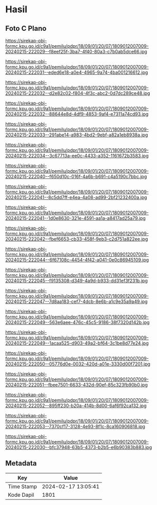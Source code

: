 # Hasil

## Foto C Plano

https://sirekap-obj-formc.kpu.go.id/c9a1/pemilu/pdpr/18/09/01/20/07/1809012007009-20240215-222029--f8eef25f-3ba7-4f40-80a3-c7b0ab5dce66.jpg

https://sirekap-obj-formc.kpu.go.id/c9a1/pemilu/pdpr/18/09/01/20/07/1809012007009-20240215-222031--eded6e18-a0e4-4965-9a74-4ba001216612.jpg

https://sirekap-obj-formc.kpu.go.id/c9a1/pemilu/pdpr/18/09/01/20/07/1809012007009-20240215-222032--d2e82c02-f804-4f3c-abc2-0d7dc289ce48.jpg

https://sirekap-obj-formc.kpu.go.id/c9a1/pemilu/pdpr/18/09/01/20/07/1809012007009-20240215-222032--88644e8d-4df9-4853-9af4-e7311a74cd93.jpg

https://sirekap-obj-formc.kpu.go.id/c9a1/pemilu/pdpr/18/09/01/20/07/1809012007009-20240215-222033--291abe14-a983-4bd2-9ebf-a82a1eb8938a.jpg

https://sirekap-obj-formc.kpu.go.id/c9a1/pemilu/pdpr/18/09/01/20/07/1809012007009-20240215-222034--3c67713a-ee0c-4433-a352-1161672b3583.jpg

https://sirekap-obj-formc.kpu.go.id/c9a1/pemilu/pdpr/18/09/01/20/07/1809012007009-20240215-222040--f650d10c-016f-4a6b-b691-c4a5190c7bbc.jpg

https://sirekap-obj-formc.kpu.go.id/c9a1/pemilu/pdpr/18/09/01/20/07/1809012007009-20240215-222041--8c5dd7ff-e4ea-4a08-ad99-2bf21232400a.jpg

https://sirekap-obj-formc.kpu.go.id/c9a1/pemilu/pdpr/18/09/01/20/07/1809012007009-20240215-222041--1d0e8630-321e-4591-aa1a-a8417ad25a79.jpg

https://sirekap-obj-formc.kpu.go.id/c9a1/pemilu/pdpr/18/09/01/20/07/1809012007009-20240215-222042--fbef6653-cb33-458f-9eb3-c2d751a822ee.jpg

https://sirekap-obj-formc.kpu.go.id/c9a1/pemilu/pdpr/18/09/01/20/07/1809012007009-20240215-222044--6f67108c-4454-4f42-a041-0e0c86945109.jpg

https://sirekap-obj-formc.kpu.go.id/c9a1/pemilu/pdpr/18/09/01/20/07/1809012007009-20240215-222045--f9135308-d349-4a9d-b933-dd31ef3f231b.jpg

https://sirekap-obj-formc.kpu.go.id/c9a1/pemilu/pdpr/18/09/01/20/07/1809012007009-20240215-222047--7d8aa183-cef7-4dcb-8e6b-a1c9e35a9a49.jpg

https://sirekap-obj-formc.kpu.go.id/c9a1/pemilu/pdpr/18/09/01/20/07/1809012007009-20240215-222049--563e6aee-476c-45c5-9186-38f7320d142b.jpg

https://sirekap-obj-formc.kpu.go.id/c9a1/pemilu/pdpr/18/09/01/20/07/1809012007009-20240215-222049--1acaa525-d903-49a2-bf64-3c1be8d77e24.jpg

https://sirekap-obj-formc.kpu.go.id/c9a1/pemilu/pdpr/18/09/01/20/07/1809012007009-20240215-222050--05776d0e-0032-420d-a01e-3330d00f7201.jpg

https://sirekap-obj-formc.kpu.go.id/c9a1/pemilu/pdpr/18/09/01/20/07/1809012007009-20240215-222051--fbee7501-6633-432d-90ef-85c323fb90b0.jpg

https://sirekap-obj-formc.kpu.go.id/c9a1/pemilu/pdpr/18/09/01/20/07/1809012007009-20240215-222052--895ff230-b20a-414b-8d00-6af6f92ca132.jpg

https://sirekap-obj-formc.kpu.go.id/c9a1/pemilu/pdpr/18/09/01/20/07/1809012007009-20240215-222053--7370cf17-3128-4e93-8f1c-8ca160906818.jpg

https://sirekap-obj-formc.kpu.go.id/c9a1/pemilu/pdpr/18/09/01/20/07/1809012007009-20240215-222030--bfc37948-63b5-4373-b2b5-e6b90383b883.jpg


## Metadata

| Key        | Value               |
| ---------- | ------------------- |
| Time Stamp | 2024-02-17 13:05:41 |
| Kode Dapil | 1801                |




